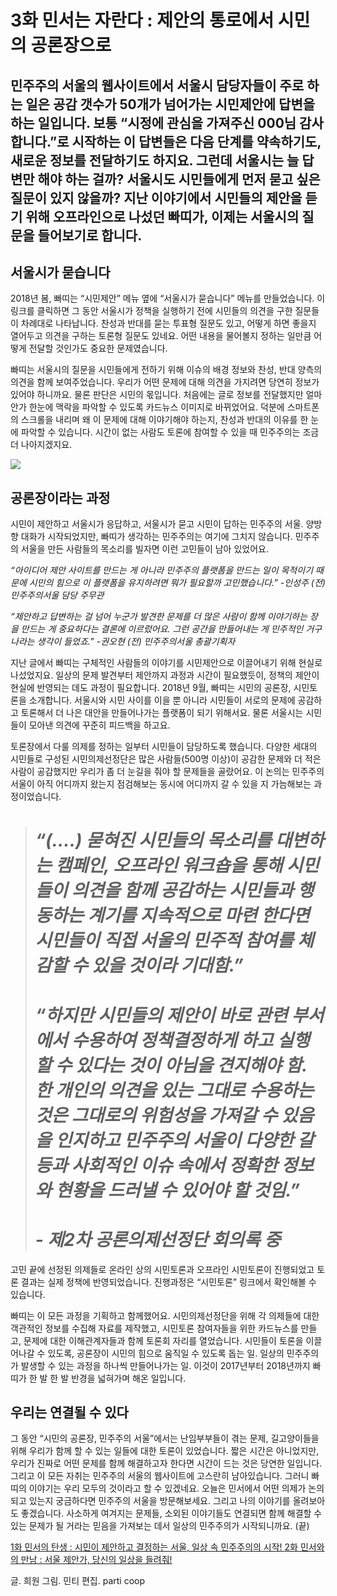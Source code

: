 
# 3화 민서는 자란다 &#58; 제안의 통로에서 시민의 공론장으로

## 민주주의 서울의 웹사이트에서 서울시 담당자들이 주로 하는 일은 공감 갯수가 50개가 넘어가는 시민제안에 답변을 하는 일입니다. 보통 “시정에 관심을 가져주신 000님 감사합니다.”로 시작하는 이 답변들은 다음 단계를 약속하기도, 새로운 정보를 전달하기도 하지요. 그런데 서울시는 늘 답변만 해야 하는 걸까? 서울시도 시민들에게 먼저 묻고 싶은 질문이 있지 않을까? 지난 이야기에서 시민들의 제안을 듣기 위해 오프라인으로 나섰던 빠띠가, 이제는 서울시의 질문을 들어보기로 합니다.

## 서울시가 묻습니다

2018년 봄, 빠띠는 “시민제안” 메뉴 옆에 “서울시가 묻습니다” 메뉴를 만들었습니다. 이 링크를 클릭하면 그 동안 서울시가 정책을 실행하기 전에 시민들의 의견을 구한 질문들이 차례대로 나타납니다. 찬성과 반대를 묻는 투표형 질문도 있고, 어떻게 하면 좋을지 열어두고 의견을 구하는 토론형 질문도 있네요. 어떤 내용을 물어볼지 정하는 일만큼 어떻게 전달할 것인가도 중요한 문제였습니다.

빠띠는 서울시의 질문을 시민들에게 전하기 위해 이슈의 배경 정보와 찬성, 반대 양측의 의견을 함께 보여주었습니다. 우리가 어떤 문제에 대해 의견을 가지려면 당연히 정보가 있어야 하니까요. 물론 판단은 시민의 몫입니다. 처음에는 글로 정보를 전달했지만 얼마 안가 한눈에 맥락을 파악할 수 있도록 카드뉴스 이미지로 바뀌었어요. 덕분에 스마트폰의 스크롤을 내리며 왜 이 문제에 대해 이야기해야 하는지, 찬성과 반대의 이유를 한 눈에 파악할 수 있습니다. 시간이 없는 사람도 토론에 참여할 수 있을 때 민주주의는 조금 더 나아지겠지요.

![](/assets/images/3화-민서는-자란다-제안의-통로에서-시민의-공론장으로/0*3mXUYM2kcuKgwUFG)

## 공론장이라는 과정

시민이 제안하고 서울시가 응답하고, 서울시가 묻고 시민이 답하는 민주주의 서울. 양방향 대화가 시작되었지만, 빠띠가 생각하는 민주주의는 여기에 그치지 않습니다. 민주주의 서울을 만든 사람들의 목소리를 빌자면 이런 고민들이 남아 있었어요.

*“아이디어 제안 사이트를 만드는 게 아니라 민주주의 플랫폼을 만드는 일이 목적이기 때문에 시민의 힘으로 이 플랫폼을 유지하려면 뭐가 필요할까 고민했습니다.” -인성주 (전) 민주주의서울 담당 주무관*

*“제안하고 답변하는 걸 넘어 누군가 발견한 문제를 더 많은 사람이 함께 이야기하는 장을 만드는 게 중요하다는 결론에 이르렀어요. 그런 공간을 만들어내는 게 민주적인 거구나라는 생각이 들었죠.” -권오현 (전) 민주주의서울 총괄기획자*

지난 글에서 빠띠는 구체적인 사람들의 이야기를 시민제안으로 이끌어내기 위해 현실로 나섰었지요. 일상의 문제 발견부터 제안까지 과정과 시간이 필요했듯이, 정책의 제안이 현실에 반영되는 데도 과정이 필요합니다. 2018년 9월, 빠띠는 시민의 공론장, 시민토론을 소개합니다. 서울시와 시민 사이를 이을 뿐 아니라 시민들이 서로의 문제에 공감하고 토론해서 더 나은 대안을 만들어나가는 플랫폼이 되기 위해서요. 물론 서울시는 시민들이 모아낸 의견에 꾸준히 피드백을 하고요.

토론장에서 다룰 의제를 정하는 일부터 시민들이 담당하도록 했습니다. 다양한 세대의 시민들로 구성된 시민의제선정단은 많은 사람들(500명 이상)이 공감한 문제와 더 적은 사람이 공감했지만 우리가 좀 더 눈길을 줘야 할 문제들을 골랐어요. 이 논의는 민주주의 서울이 아직 어디까지 왔는지 점검해보는 동시에 어디까지 갈 수 있을 지 가늠해보는 과정이었습니다.
> # *“(….) 묻혀진 시민들의 목소리를 대변하는 캠페인, 오프라인 워크숍을 통해 시민들이 의견을 함께 공감하는 시민들과 행동하는 계기를 지속적으로 마련 한다면 시민들이 직접 서울의 민주적 참여를 체감할 수 있을 것이라 기대함.”*
> # *“하지만 시민들의 제안이 바로 관련 부서에서 수용하여 정책결정하게 하고 실행할 수 있다는 것이 아님을 견지해야 함. 한 개인의 의견을 있는 그대로 수용하는 것은 그대로의 위험성을 가져갈 수 있음을 인지하고 민주주의 서울이 다양한 갈등과 사회적인 이슈 속에서 정확한 정보와 현황을 드러낼 수 있어야 할 것임.”*
> # *- 제2차 공론의제선정단 회의록 중*

고민 끝에 선정된 의제들로 온라인 상의 시민토론과 오프라인 시민토론이 진행되었고 토론 결과는 실제 정책에 반영되었습니다. 진행과정은 “시민토론” 링크에서 확인해볼 수 있습니다.

빠띠는 이 모든 과정을 기획하고 함께했어요. 시민의제선정단을 위해 각 의제들에 대한 객관적인 정보를 수집해 자료를 제작했고, 시민토론 참여자들을 위한 카드뉴스를 만들고, 문제에 대한 이해관계자들과 함께 토론회 자리를 열었습니다. 시민들이 토론을 이끌어나갈 수 있도록, 공론장이 시민의 힘으로 움직일 수 있도록 돕는 일. 일상의 민주주의가 발생할 수 있는 과정을 하나씩 만들어나가는 일. 이것이 2017년부터 2018년까지 빠띠가 한 발 한 발 반경을 넓혀가며 해온 일입니다.

## 우리는 연결될 수 있다

그 동안 “시민의 공론장, 민주주의 서울”에서는 난임부부들이 겪는 문제, 길고양이들을 위해 우리가 함께 할 수 있는 일들에 대한 토론이 있었습니다. 짧은 시간은 아니었지만, 우리가 진짜로 어떤 문제를 함께 해결하고자 한다면 시간이 드는 것은 당연한 일입니다. 그리고 이 모든 자취는 민주주의 서울의 웹사이트에 고스란히 남아있습니다. 그러니 빠띠의 이야기는 우리 모두의 것이라고 할 수 있겠네요. 오늘은 민서에서 어떤 의제가 논의되고 있는지 궁금하다면 민주주의 서울을 방문해보세요. 그리고 나의 이야기를 올려보아도 좋겠습니다. 사소하게 여겨지는 문제들, 소외된 이야기들도 연결되면 함께 해결할 수 있는 문제가 될 거라는 믿음을 가져보는 데서 일상의 민주주의가 시작되니까요. (끝)

[1화 민서의 탄생 : 시민이 제안하고 결정하는 서울, 일상 속 민주주의의 시작!
](https://medium.com/@jerry_15132/1%ED%99%94-%EB%AF%BC%EC%84%9C%EC%9D%98-%ED%83%84%EC%83%9D-%EC%8B%9C%EB%AF%BC%EC%9D%B4-%EC%A0%9C%EC%95%88%ED%95%98%EA%B3%A0-%EA%B2%B0%EC%A0%95%ED%95%98%EB%8A%94-%EC%84%9C%EC%9A%B8-%EC%9D%BC%EC%83%81-%EC%86%8D-%EB%AF%BC%EC%A3%BC%EC%A3%BC%EC%9D%98%EC%9D%98-%EC%8B%9C%EC%9E%91-cf480bb2f815)[2화 민서와의 만남 : 서울 제안가, 당신의 일상을 들려줘!](https://medium.com/@jerry_15132/2%ED%99%94-%EB%AF%BC%EC%84%9C%EC%99%80%EC%9D%98-%EB%A7%8C%EB%82%A8-%EC%84%9C%EC%9A%B8-%EC%A0%9C%EC%95%88%EA%B0%80-%EB%8B%B9%EC%8B%A0%EC%9D%98-%EC%9D%BC%EC%83%81%EC%9D%84-%EB%93%A4%EB%A0%A4%EC%A4%98-d93ebc04aa0e)

글. 희원
그림. 민티
편집. parti coop